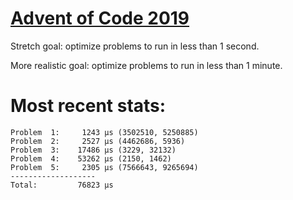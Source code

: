# [Advent of Code 2019](https://adventofcode.com/2019)

Stretch goal: optimize problems to run in less than 1 second.

More realistic goal: optimize problems to run in less than 1 minute.

# Most recent stats:

```
Problem  1:     1243 μs (3502510, 5250885)
Problem  2:     2527 μs (4462686, 5936)
Problem  3:    17486 μs (3229, 32132)
Problem  4:    53262 μs (2150, 1462)
Problem  5:     2305 μs (7566643, 9265694)
-------------------
Total:         76823 μs
```

